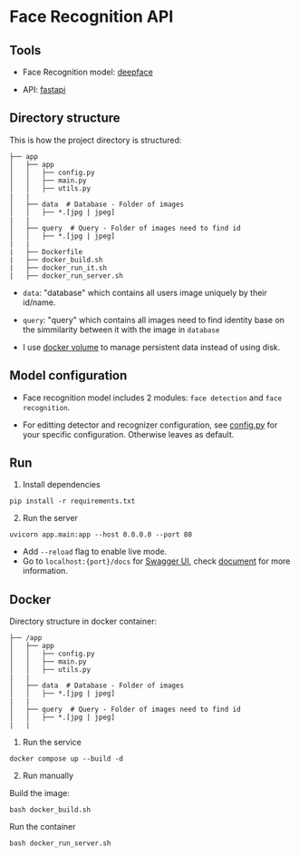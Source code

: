 # Face Recognition API

## Tools
* Face Recognition model: [deepface](https://github.com/serengil/deepface)

* API: [fastapi](https://github.com/tiangolo/fastapi)

## Directory structure
This is how the project directory is structured:
```
├── app
│   ├── app
│   │   ├── config.py
│   │   ├── main.py
│   │   ├── utils.py
|   |
│   ├── data  # Database - Folder of images
│   │   ├── *.[jpg | jpeg]
|   |
│   ├── query  # Query - Folder of images need to find id
│   │   ├── *.[jpg | jpeg]
|   |
|   ├── Dockerfile
|   ├── docker_build.sh
|   ├── docker_run_it.sh
|   ├── docker_run_server.sh
```

 * `data`: "database" which contains all users image uniquely by their id/name.

* `query`: "query" which contains all images need to find identity base on the simmilarity between it with the image in `database`

* I use [docker volume](https://docs.docker.com/storage/volumes/) to manage persistent data instead of using disk.

## Model configuration

* Face recognition model includes 2 modules: `face detection` and `face recognition`.

* For editting detector and recognizer configuration, see [config.py](config.py) for your specific configuration. Otherwise leaves as default.

## Run
1. Install dependencies
```
pip install -r requirements.txt
```

2. Run the server
```
uvicorn app.main:app --host 0.0.0.0 --port 80
```
* Add `--reload` flag to enable live mode.
* Go to `localhost:{port}/docs` for [Swagger UI](https://swagger.io/tools/swagger-ui/), check [document](https://fastapi.tiangolo.com/#interactive-api-docs) for more information.

## Docker
Directory structure in docker container:
```
├── /app
│   ├── app
│   │   ├── config.py
│   │   ├── main.py
│   │   ├── utils.py
|   |
│   ├── data  # Database - Folder of images
│   │   ├── *.[jpg | jpeg]
|   |
│   ├── query  # Query - Folder of images need to find id
│   │   ├── *.[jpg | jpeg]
|   |
```

1. Run the service

```
docker compose up --build -d
```

2. Run manually

Build the image:
```
bash docker_build.sh
```

Run the container

```
bash docker_run_server.sh
```
